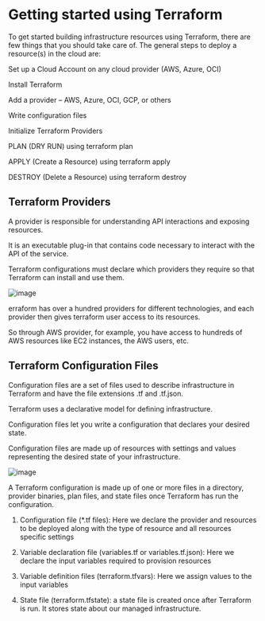 # Getting started using Terraform

To get started building infrastructure resources using Terraform, there are few things that you should take care of. The general steps to deploy a resource(s) in the cloud are:

Set up a Cloud Account on any cloud provider (AWS, Azure, OCI)

Install Terraform

Add a provider – AWS, Azure, OCI, GCP, or others

Write configuration files

Initialize Terraform Providers

PLAN (DRY RUN) using terraform plan

APPLY (Create a Resource) using terraform apply

DESTROY (Delete a Resource) using terraform destroy

## Terraform Providers

A provider is responsible for understanding API interactions and exposing resources. 

It is an executable plug-in that contains code necessary to interact with the API of the service. 

Terraform configurations must declare which providers they require so that Terraform can install and use them.


![image](https://github.com/user-attachments/assets/9578aa17-4c1f-4e97-adca-ecb40526a612)

erraform has over a hundred providers for different technologies, and each provider then gives terraform user access to its resources.

So through AWS provider, for example, you have access to hundreds of AWS resources like EC2 instances, the AWS users, etc.

## Terraform Configuration Files

Configuration files are a set of files used to describe infrastructure in Terraform and have the file extensions .tf and .tf.json.

Terraform uses a declarative model for defining infrastructure. 

Configuration files let you write a configuration that declares your desired state. 

Configuration files are made up of resources with settings and values representing the desired state of your infrastructure.


![image](https://github.com/user-attachments/assets/24f958fa-df66-4d47-9fee-a2bd29952d4e)

A Terraform configuration is made up of one or more files in a directory, provider binaries, plan files, and state files once Terraform has run the configuration.

1. Configuration file (*.tf files): Here we declare the provider and resources to be deployed along with the type of resource and all resources specific settings

2. Variable declaration file (variables.tf or variables.tf.json): Here we declare the input variables required to provision resources

3. Variable definition files (terraform.tfvars): Here we assign values to the input variables

4. State file (terraform.tfstate): a state file is created once after Terraform is run. It stores state about our managed infrastructure.
